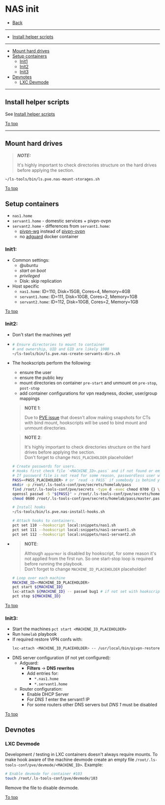 # <a id="top"></a> NAS init

* [Back](readme.md)
---
* [Install helper scripts](#install-helper-scripts)
---
* [Mount hard drives](#mount-hard-drives)
* [Setup containers](#setup-containers)
  * [Init1](#setup-containers-init1)
  * [Init2](#setup-containers-init2)
  * [Init3](#setup-containers-init3)
* [Devnotes](#devnotes)
  * [LXC Devmode](#devnotes-lxc-devmode)
---

## Install helper scripts

See [Install helper scripts](../readme.md#pre-setup-install-helper-scripts)

[To top]

---

## Mount hard drives

> **_NOTE:_**
>
> It's highly important to check directories structure on the hard drives before applying the section.  

```sh
~/ls-tools/bin/ls.pve.nas-mount-storages.sh
```

[To top]

## Setup containers

* `nas1.home`
* `servant1.home` - domestic services + pivpn-ovpn
* `servant2.home` - differences from `servant1.home`:
  * [pivpn-wg](https://docs.pivpn.io/wireguard/) instead of [pivpn-ovpn](https://docs.pivpn.io/openvpn/)
  * no [adguard](https://hub.docker.com/r/adguard/adguardhome) docker container

### <a id="setup-containers-init1"></a> Init1:
* Common settings:
  * @ubuntu
  * _start on boot_
  * _privileged_
  * Disk: skip replication
* Host specific
  * `nas1.home`: ID=110, Disk=15GB, Cores=4, Memory=4GB
  * `servant1.home`: ID=111, Disk=10GB, Cores=2, Memory=1GB
  * `servant2.home`: ID=112, Disk=10GB, Cores=2, Memory=1GB

[To top]

### <a id="setup-containers-init2"></a> Init2:

* Don't start the machines yet!
* ```sh
  # Ensure directories to mount to container
  # and ownership, UID and GID are likely 1000
  ~/ls-tools/bin/ls.pve.nas-create-servants-dirs.sh
  ```
* The hookscripts perform the following:
  * ensure the user
  * ensure the public key
  * mount directories on container `pre-start` and unmount on `pre-stop`, `post-stop`
  * add container configurations for vpn readyness, docker, user/group mappings

  > **NOTE 1**:
  >
  > Due to [PVE issue](https://bugzilla.proxmox.com/show_bug.cgi?id=1007) that doesn't allow making snapshots for CTs with bind mount, hookscripts will be used to bind mount and unmount directories.

  > **NOTE 2**:
  >
  > It's highly important to check directories structure on the hard drives before applying the section.  
  > Don't forget to change `PASS_PLACEHOLDER` placeholder!

  ```sh
  # Create passwords for users.
  # Hooks first check file `<MACHINE_ID>.pass` and if not found or empty tries `master.pass`.
  # If password file is not read for some reason, passwordless user will be created.
  PASS=<PASS_PLACEHOLDER> # or `read -s PASS` if somebody is behind you shoulder
  mkdir -p /root/.ls-tools-conf/pve/secrets/homelab/pass
  find /root/.ls-tools-conf/pve/secrets -type d -exec chmod 0700 {} \;
  openssl passwd -5 "${PASS}" > /root/.ls-tools-conf/pve/secrets/homelab/pass/master.pass
  chmod 0600 /root/.ls-tools-conf/pve/secrets/homelab/pass/master.pass
  ```

  ```sh
  # Install hooks
  ~/ls-tools/bin/ls.pve.nas-install-hooks.sh
  ```

  ```sh
  # Attach hooks to containers.
  pct set 110 --hookscript local:snippets/nas1.sh
  pct set 111 --hookscript local:snippets/nas1-servant1.sh
  pct set 112 --hookscript local:snippets/nas1-servant2.sh
  ```
* > **NOTE**:
  >
  > Although `apparmor` is disabled by hookscript, for some reason it's not applied from the first run. So one start-stop loop is required before running the playbook.  
  > Don't forget to change `MACHINE_ID_PLACEHOLDER` placeholder!
  ```sh
  # Loop over each machine
  MACHINE_ID=<MACHINE_ID_PLACEHOLDER>
  pct start ${MACHINE_ID}
  lxc-attach ${MACHINE_ID} -- passwd bug1 # if not set with hookscript
  pct stop ${MACHINE_ID}
  ```

[To top]

### <a id="setup-containers-init3"></a> Init3:

* Start the machines `pct start <MACHINE_ID_PLACEHOLDER>`
* Run `homelab` playbook
* If required restore VPN confs with:
  ```sh
  lxc-attach <MACHINE_ID_PLACEHOLDER> -- /usr/local/bin/pivpn-restore.sh <GUEST_PATH_TO_BAK_PLACEHOLDER>
  ```
* DNS server configuration (if not yet configured):
  * Adguard:
    * **Filters** -> **DNS rewrites**
    * Add entries for:
      * `*.nas1.home`
      * `*.servant1.home`
  * Router configuration:
    * Enable DHCP Server
    * For *DNS 1* enter the servant1 IP
    * For some routers other DNS servers but *DNS 1* must be disabled

[To top]

## Devnotes

### <a id="devnotes-lxc-devmode"></a> LXC Devmode

Development / testing in LXC containers doesn't always require mounts. To make hook aware of the machine devmode create an empty file `/root/.ls-tools-conf/pve/devmode/<MACHINE_ID>`. Example:

```sh
# Enable devmode for container #103
touch /root/.ls-tools-conf/pve/devmode/103
```

Remove the file to disable devmode.

[To top]

[To top]: #top
